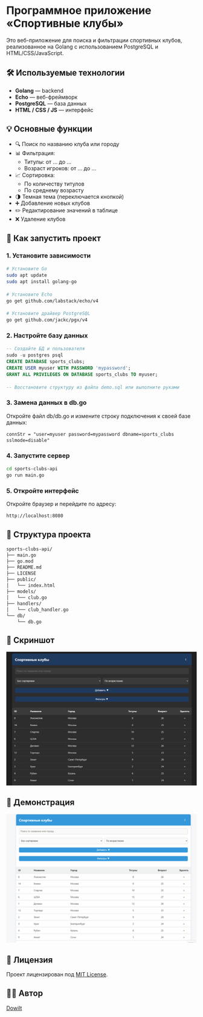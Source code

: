 # Программное приложение «Спортивные клубы» 

Это веб-приложение для поиска и фильтрации спортивных клубов, реализованное на Golang с использованием PostgreSQL и HTML/CSS/JavaScript.

## 🛠️ Используемые технологии

- **Golang** — backend
- **Echo** — веб-фреймворк
- **PostgreSQL** — база данных
- **HTML / CSS / JS** — интерфейс

## 💡 Основные функции

- 🔍 Поиск по названию клуба или городу
- 📊 Фильтрация:
  - Титулы: от ... до ...
  - Возраст игроков: от ... до ...
- 📈 Сортировка:
  - По количеству титулов
  - По среднему возрасту
- 🌗 Темная тема (переключается кнопкой)
- ➕ Добавление новых клубов
- ✏️ Редактирование значений в таблице 
- ❌ Удаление клубов 

## 🚀 Как запустить проект

### 1. Установите зависимости

```bash
# Установите Go
sudo apt update
sudo apt install golang-go

# Установите Echo
go get github.com/labstack/echo/v4

# Установите драйвер PostgreSQL
go get github.com/jackc/pgx/v4
```

### 2. Настройте базу данных

```sql
-- Создайте БД и пользователя
sudo -u postgres psql
CREATE DATABASE sports_clubs;
CREATE USER myuser WITH PASSWORD 'mypassword';
GRANT ALL PRIVILEGES ON DATABASE sports_clubs TO myuser;

-- Восстановите структуру из файла demo.sql или выполните руками
```
### 3. Замена данных в db.go

Откройте файл db/db.go и измените строку подключения к своей базе данных:

```
connStr = "user=myuser password=mypassword dbname=sports_clubs sslmode=disable"
```

### 4. Запустите сервер

```bash
cd sports-clubs-api
go run main.go
```

### 5. Откройте интерфейс

Откройте браузер и перейдите по адресу:

```
http://localhost:8080
```

## 📁 Структура проекта

```
sports-clubs-api/
├── main.go
├── go.mod
├── README.md
├── LICENSE
├── public/
│   └── index.html
├── models/
│   └── club.go
├── handlers/
│   └── club_handler.go
└── db/
    └── db.go
```

## 📸 Скриншот

![Скриншот приложения](screenshots/screenshot.png)

## 🎥 Демонстрация

![GIF демонстрации](gifs/demo.gif)

## 📄 Лицензия

Проект лицензирован под [MIT License](LICENSE).

## 🧑‍💻 Автор

[Dowilt](https://github.com/Dowilt)

